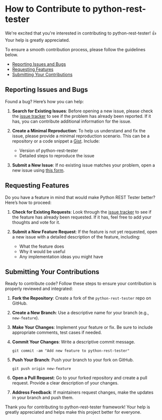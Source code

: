 # How to Contribute to python-rest-tester

We're excited that you're interested in contributing to python-rest-tester! :+1: Your help is greatly appreciated.

To ensure a smooth contribution process, please follow the guidelines below.

- [Reporting Issues and Bugs](#reporting-issues-and-bugs)
- [Requesting Features](#requesting-features)
- [Submitting Your Contributions](#submitting-your-contributions)

## Reporting Issues and Bugs

Found a bug? Here’s how you can help:

1. **Search for Existing Issues**: Before opening a new issue, please check the [issue tracker](https://github.com/BigThinkcode/python-rest-tester/issues) to see if the problem has already been reported. If it has, you can contribute additional information for the issue.

2. **Create a Minimal Reproduction**: To help us understand and fix the issue, please provide a minimal reproduction scenario. This can be a repository or a code snippet a [Gist](https://gist.github.com/). Include:
   - Version of python-rest-tester
   - Detailed steps to reproduce the issue

3. **Submit a New Issue**: If no existing issue matches your problem, open a new issue using [this form](https://github.com/BigThinkcode/python-rest-tester/issues/new).

## Requesting Features

Do you have a feature in mind that would make Python REST Tester better? Here’s how to proceed:

1. **Check for Existing Requests**: Look through the [issue tracker](https://github.com/BigThinkcode/python-rest-tester/issues) to see if the feature has already been requested. If it has, feel free to add your thoughts and vote for it.

2. **Submit a New Feature Request**: If the feature is not yet requested, open a new issue with a detailed description of the feature, including:
   - What the feature does
   - Why it would be useful
   - Any implementation ideas you might have


## Submitting Your Contributions

Ready to contribute code? Follow these steps to ensure your contribution is properly reviewed and integrated:

1. **Fork the Repository**: Create a fork of the `python-rest-tester` repo on GitHub.

2. **Create a New Branch**: Use a descriptive name for your branch (e.g., `new-feature`).

3. **Make Your Changes**: Implement your feature or fix. Be sure to include appropriate comments, test cases if needed.

4. **Commit Your Changes**: Write a descriptive commit message.

   ```shell
   git commit -am "Add new feature to python-rest-tester"
   ```
5. **Push Your Branch**: Push your branch to your fork on GitHub.
   
   ```shell
   git push origin new-feature
   ```

6. **Open a Pull Request**: Go to your forked repository and create a pull request. Provide a clear description of your changes.

7. **Address Feedback**: If maintainers request changes, make the updates in your branch and push them.

Thank you for contributing to python-rest-tester framework! Your help is greatly appreciated and helps make this project better for everyone.